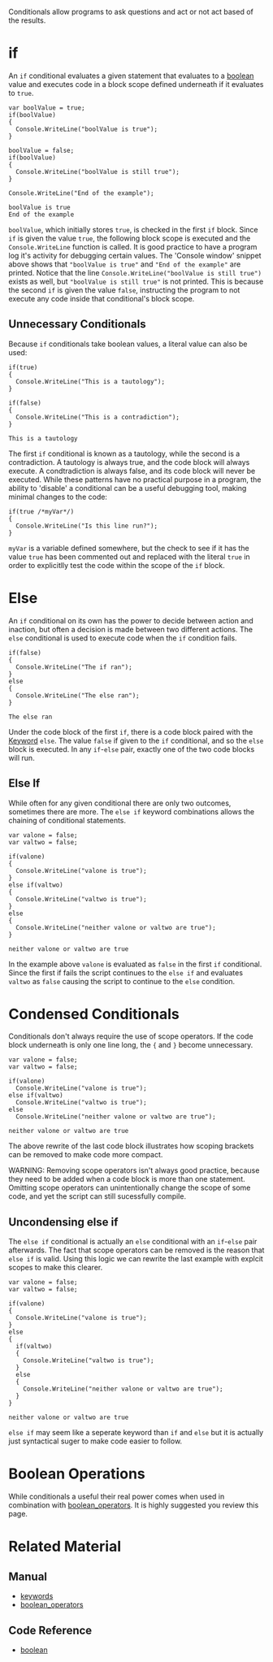 Conditionals allow programs to ask questions and act or not act based of the results.

 # if
An `if` conditional evaluates a given statement that evaluates to a [boolean](https://github.com/ArendDanielek/ZeroDocsTest/blob/master/code_reference/zilch_base_types/boolean.markdown) value and executes code in a block scope defined underneath if it evaluates to `true`.

```lang=csharp, name=if Conditional
var boolValue = true;
if(boolValue)
{
  Console.WriteLine("boolValue is true");
}

boolValue = false;
if(boolValue)
{
  Console.WriteLine("boolValue is still true");
}

Console.WriteLine("End of the example");
```
```name=Console window
boolValue is true
End of the example
```
`boolValue`, which initially stores `true`, is checked in the first `if` block.  Since `if` is given the value `true`, the following block scope is executed and the `Console.WriteLine` function is called.  It is good practice to have a program log it's activity for debugging certain values. The 'Console window' snippet above shows that `"boolValue is true"` and `"End of the example"` are printed.  Notice that the line `Console.WriteLine("boolValue is still true")` exists as well, but `"boolValue is still true"` is not printed.  This is because the second `if` is given the value `false`, instructing the program to not execute any code inside that conditional's block scope.

 ## Unnecessary Conditionals
Because `if` conditionals take boolean values, a literal value can also be used:

```lang=csharp, name=Tautology and Contradiction
if(true)
{
  Console.WriteLine("This is a tautology");
}

if(false)
{
  Console.WriteLine("This is a contradiction");
}
```
```name=Console window
This is a tautology
```
The first `if` conditional is known as a tautology, while the second is a contradiction.  A tautology is always true, and the code block will always execute.  A condtradiction is always false, and its code block will never be executed.  While these patterns have no practical purpose in a program, the ability to 'disable' a conditional can be a useful debugging tool, making minimal changes to the code:

```lang=csharp, name=Disabling an if conditional with a tautology
if(true /*myVar*/)
{
  Console.WriteLine("Is this line run?");
}
```
`myVar` is a variable defined somewhere, but the check to see if it has the value `true` has been commented out and replaced with the literal `true` in order to explicitlly test the code within the scope of the `if` block.

 # Else
An `if` conditional on its own has the power to decide between action and inaction, but often a decision is made between two different actions. The `else` conditional is used to execute code when the `if` condition fails.

```lang=csharp, name=else Conditional
if(false)
{
  Console.WriteLine("The if ran");
}
else
{
  Console.WriteLine("The else ran");
}
```
```name=Console window
The else ran
```
Under the code block of the first `if`, there is a code block paired with the [Keyword](https://github.com/ArendDanielek/ZeroDocsTest/blob/master/zero_editor_documentation/zeromanual/zilch_in_zero/keywords.markdown) `else`.  The value `false` if given to the `if` conditional, and so the `else` block is executed. In any `if`-`else` pair, exactly one of the two code blocks will run.

 ## Else If
While often for any given conditional there are only two outcomes, sometimes there are more. The `else if` keyword combinations allows the chaining of conditional statements.

```lang=csharp, name=else if Conditional
var valone = false;
var valtwo = false;

if(valone)
{
  Console.WriteLine("valone is true");
}
else if(valtwo)
{
  Console.WriteLine("valtwo is true");
}
else
{
  Console.WriteLine("neither valone or valtwo are true");
}
```
```name=Console window
neither valone or valtwo are true
```
In the example above `valone` is evaluated as `false` in the first `if` conditional. Since the first if fails the script continues to the `else if` and evaluates `valtwo` as `false` causing the script to continue to the `else` condition.

 # Condensed Conditionals

Conditionals don't always require the use of scope operators. If the code block underneath is only one line long, the `{` and `}` become unnecessary.

```lang=csharp, name=else if Conditional
var valone = false;
var valtwo = false;

if(valone)
  Console.WriteLine("valone is true");
else if(valtwo)
  Console.WriteLine("valtwo is true");
else
  Console.WriteLine("neither valone or valtwo are true");
```
```name=Console window
neither valone or valtwo are true
```
The above rewrite of the last code block illustrates how scoping brackets can be removed to make code more compact.

WARNING: Removing scope operators isn't always good practice, because they need to be added when a code block is more than one statement. Omitting scope operators can unintentionally change the scope of some code, and yet the script can still sucessfully compile.

 ##  Uncondensing else if
The `else if` conditional is actually an `else` conditional with an `if`-`else` pair afterwards. The fact that scope operators can be removed is the reason that `else if` is valid. Using this logic we can rewrite the last example with explcit scopes to make this clearer.


```lang=csharp, name=else if Conditional
var valone = false;
var valtwo = false;

if(valone)
{
  Console.WriteLine("valone is true");
}
else
{
  if(valtwo)
  {
    Console.WriteLine("valtwo is true");
  }
  else
  {
    Console.WriteLine("neither valone or valtwo are true");
  }
}
```
```name=Console window
neither valone or valtwo are true
```

`else if` may seem like a seperate keyword than `if` and `else` but it is actually just syntactical suger to make code easier to follow.

 # Boolean Operations
While conditionals a useful their real power comes when used in combination with [boolean_operators](https://github.com/ArendDanielek/ZeroDocsTest/blob/master/zero_editor_documentation/zeromanual/zilch_in_zero/boolean_operators.markdown). It is highly suggested you review this page.

 # Related Material
 ## Manual
- [keywords](https://github.com/ArendDanielek/ZeroDocsTest/blob/master/zero_editor_documentation/zeromanual/zilch_in_zero/keywords.markdown)
- [boolean_operators](https://github.com/ArendDanielek/ZeroDocsTest/blob/master/zero_editor_documentation/zeromanual/zilch_in_zero/boolean_operators.markdown)

 ## Code Reference
- [boolean](https://github.com/ArendDanielek/ZeroDocsTest/blob/master/code_reference/zilch_base_types/boolean.markdown)
 
  
  
  
  
  
  
  

 